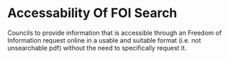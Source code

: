 Accessability Of FOI Search
===========================

Councils to provide information that is accessible through an Freedom of 
Information request online in a usable and suitable format (i.e. not 
unsearchable pdf) without the need to specifically request it.